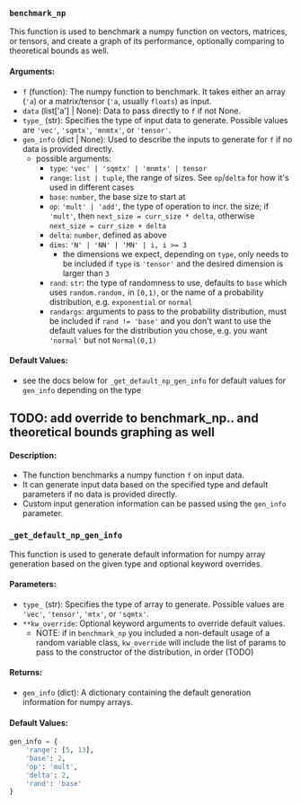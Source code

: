 
<!-- benchmark_np
    benchmark a numpy function on vectors or matrices

    args:
        - f: array -> 'a or mtx/tensor -> 'a, the numpy function to benchmark
        - data: list['a] | None: data to pass directly to f if not None
        - type: 'vec', 'sqmtx', 'mnmtx', 'tensor'
        - gen_info: map | None: used to describe the inputs to generate for f if no data provided directly
        - default: depends on type"""
            default for 'vec':
                {
                        'type':'vec',
                        'range':[5,13],
                        'base':2,
                        'op':mult,
                        'delta':2,
                        'dims':'N'
                        'rand':'base',
                }
            default for 'sqmtx':
                {
                        'type':'mtx',
                        'range':[5,13],
                        'base':2,
                        'op':'mult',
                        'delta':2,
                        'dims':'NN'
                        'rand':'base',
                }
            default for 'mnmtx':
                {
                        'type':'mtx',
                        'range':[5,13],
                        'base':2,
                        'op':'mult',
                        'delta':2,
                        'dims':'MN'
                        'rand':'base',
                }
            default for 'tensor':
                {
                        'type':'tensor',
                        'range':[5,13],
                        'base':2,
                        'op':'mult',
                        'delta':2,
                        'dims':3
                        'rand':'base',
                } -->

### `benchmark_np`

This function is used to benchmark a numpy function on vectors, matrices, or tensors, and create a graph of its performance, optionally comparing to theoretical bounds as well. 

#### Arguments:
- `f` (function): The numpy function to benchmark. It takes either an array (`'a`) or a matrix/tensor (`'a`, usually `floats`) as input.
- `data` (list['a'] | None): Data to pass directly to `f` if not None.
- `type_` (str): Specifies the type of input data to generate. Possible values are `'vec'`, `'sqmtx'`, `'mnmtx'`, or `'tensor'`.
- `gen_info` (dict | None): Used to describe the inputs to generate for `f` if no data is provided directly.
    - possible arguments:
        - `type`: `'vec' | 'sqmtx' | 'mnmtx' | tensor`
        - `range`: `list | tuple`, the range of sizes. See `op`/`delta` for how it's used in different cases
        - `base`: `number`, the base size to start at
        - `op`: `'mult' | 'add'`, the type of operation to incr. the size; if `'mult'`, then `next_size = curr_size * delta`, otherwise `next_size = curr_size + delta`
        - `delta`: `number`, defined as above
        - `dims`: `'N' | 'NN' | 'MN' | i, i >= 3`
            - the dimensions we expect, depending on `type`, only needs to be included if `type` is `'tensor'` and the desired dimension is larger than `3`
        -  `rand`: `str`: the type of randomness to use, defaults to `base` which uses `random.random,` in `[0,1)`, or the name of a probability distribution, e.g. `exponential` or `normal`
        - `randargs`: arguments to pass to the probability distribution, must be included if `rand != 'base'` and you don't want to use the default values for the distribution you chose, e.g. you want `'normal'` but not `Normal(0,1)`

#### Default Values:
- see the docs below for `_get_default_np_gen_info` for default values for `gen_info` depending on the type
## TODO: add override to benchmark_np.. and theoretical bounds graphing as well

#### Description:
- The function benchmarks a numpy function `f` on input data.
- It can generate input data based on the specified type and default parameters if no data is provided directly.
- Custom input generation information can be passed using the `gen_info` parameter.

### `_get_default_np_gen_info`

This function is used to generate default information for numpy array generation based on the given type and optional keyword overrides.

#### Parameters:
- `type_` (str): Specifies the type of array to generate. Possible values are `'vec'`, `'tensor'`, `'mtx'`, or `'sqmtx'`.
- `**kw_override`: Optional keyword arguments to override default values.
    - NOTE: if in `benchmark_np` you included a non-default usage of a random variable class, `kw_override` will include the list of params to pass to the constructor of the distribution, in order (TODO)

#### Returns:
- `gen_info` (dict): A dictionary containing the default generation information for numpy arrays.

#### Default Values:
```python
gen_info = {
    'range': [5, 13],
    'base': 2,
    'op': 'mult',
    'delta': 2,
    'rand': 'base'
}
